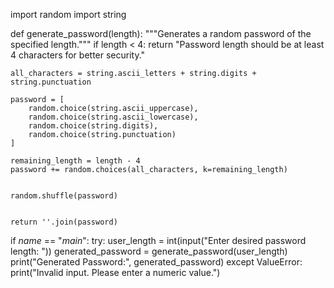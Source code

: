 import random
import string

def generate_password(length):
    """Generates a random password of the specified length."""
    if length < 4:
        return "Password length should be at least 4 characters for better security."

    all_characters = string.ascii_letters + string.digits + string.punctuation

    password = [
        random.choice(string.ascii_uppercase),
        random.choice(string.ascii_lowercase),
        random.choice(string.digits),
        random.choice(string.punctuation)
    ]

    remaining_length = length - 4
    password += random.choices(all_characters, k=remaining_length)


    random.shuffle(password)

    
    return ''.join(password)


if _name_ == "_main_":
    try:
        user_length = int(input("Enter desired password length: "))
        generated_password = generate_password(user_length)
        print("Generated Password:", generated_password)
    except ValueError:
        print("Invalid input. Please enter a numeric value.")
